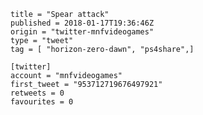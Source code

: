 ```
title = "Spear attack"
published = 2018-01-17T19:36:46Z
origin = "twitter-mnfvideogames"
type = "tweet"
tag = [ "horizon-zero-dawn", "ps4share",]

[twitter]
account = "mnfvideogames"
first_tweet = "953712719676497921"
retweets = 0
favourites = 0
```

<p class='image'><img src='https://mnf.m17s.net/2018/01/17/DTxEqZfWsAMec5y.jpg' alt=''></p>

